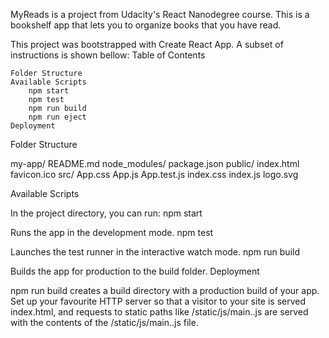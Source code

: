 
MyReads is a project from Udacity's React Nanodegree course. This is a bookshelf app that lets you to organize books that you have read.

This project was bootstrapped with Create React App. A subset of instructions is shown bellow:
Table of Contents

    Folder Structure
    Available Scripts
        npm start
        npm test
        npm run build
        npm run eject
    Deployment

Folder Structure

my-app/
  README.md
  node_modules/
  package.json
  public/
    index.html
    favicon.ico
  src/
    App.css
    App.js
    App.test.js
    index.css
    index.js
    logo.svg

Available Scripts

In the project directory, you can run:
npm start

Runs the app in the development mode.
npm test

Launches the test runner in the interactive watch mode.
npm run build

Builds the app for production to the build folder.
Deployment

npm run build creates a build directory with a production build of your app. Set up your favourite HTTP server so that a visitor to your site is served index.html, and requests to static paths like /static/js/main.<hash>.js are served with the contents of the /static/js/main.<hash>.js file.
